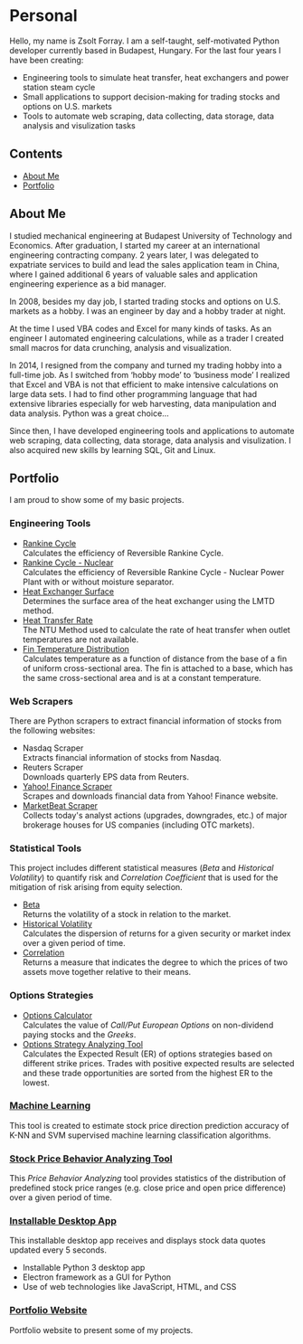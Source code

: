 # Personal
Hello, my name is Zsolt Forray.
I am a self-taught, self-motivated Python developer currently based in Budapest, Hungary. For the last four years I have been creating:

* Engineering tools to simulate heat transfer, heat exchangers and power station steam cycle
* Small applications to support decision-making for trading stocks and options on U.S. markets
* Tools to automate web scraping, data collecting, data storage, data analysis and visulization tasks

## Contents
* [About Me](#about-me)
* [Portfolio](#portfolio)

## About Me
I studied mechanical engineering at Budapest University of Technology and Economics. After graduation, I started my career at an international engineering contracting company. 2 years later, I was delegated to expatriate services to build and lead the sales application team in China, where I gained additional 6 years of valuable sales and application engineering experience as a bid manager.

In 2008, besides my day job, I started trading stocks and options on U.S. markets as a hobby. I was an engineer by day and a hobby trader at night.

At the time I used VBA codes and Excel for many kinds of tasks. As an engineer I automated engineering calculations, while as a trader I created small macros for data crunching, analysis and visualization.

In 2014, I resigned from the company and turned my trading hobby into a full-time job. As I switched from ‘hobby mode’ to ‘business mode’ I realized that Excel and VBA is not that efficient to make intensive calculations on large data sets. I had to find other programming language that had extensive libraries especially for web harvesting, data manipulation and data analysis. Python was a great choice…

Since then, I have developed engineering tools and applications to automate web scraping, data collecting, data storage, data analysis and visulization. I also acquired new skills by learning SQL, Git and Linux.

## Portfolio
I am proud to show some of my basic projects.

### Engineering Tools
* [Rankine Cycle](https://github.com/Zsolt-Forray/rankine)  
Calculates the efficiency of Reversible Rankine Cycle.
* [Rankine Cycle - Nuclear](https://github.com/Zsolt-Forray/rankine-nuclear)  
Calculates the efficiency of Reversible Rankine Cycle - Nuclear Power Plant with or without moisture separator.
* [Heat Exchanger Surface](https://github.com/Zsolt-Forray/lmtd-method)  
Determines the surface area of the heat exchanger using the LMTD method.
* [Heat Transfer Rate](https://github.com/Zsolt-Forray/ntu-method)  
The NTU Method used to calculate the rate of heat transfer when outlet temperatures are not available.
* [Fin Temperature Distribution](https://github.com/Zsolt-Forray/fin-temperature-distribution)  
Calculates temperature as a function of distance from the base of a fin of uniform cross-sectional area. The fin is attached to a base, which has the same cross-sectional area and is at a constant temperature.

### Web Scrapers
There are Python scrapers to extract financial information of stocks from the following websites:

* Nasdaq Scraper  
Extracts financial information of stocks from Nasdaq.
* Reuters Scraper  
Downloads quarterly EPS data from Reuters.
* [Yahoo! Finance Scraper](https://github.com/Zsolt-Forray/yahoo-finance-scraper)  
Scrapes and downloads financial data from Yahoo! Finance website.
* [MarketBeat Scraper](https://github.com/Zsolt-Forray/marketbeat-scraper)  
Collects today's analyst actions (upgrades, downgrades, etc.) of major brokerage houses for US companies (including OTC markets).

### Statistical Tools
This project includes different statistical measures (*Beta* and *Historical Volatility*) to quantify risk and *Correlation Coefficient* that is used for the mitigation of risk arising from equity selection.

* [Beta](https://github.com/Zsolt-Forray/statistical-tools/blob/master/beta_calculator.py)  
Returns the volatility of a stock in relation to the market.
* [Historical Volatility](https://github.com/Zsolt-Forray/statistical-tools/blob/master/historical_volatility_calculator.py)  
Calculates the dispersion of returns for a given security or market index over a given period of time.
* [Correlation](https://github.com/Zsolt-Forray/statistical-tools/blob/master/correlation_calculator.py)  
Returns a measure that indicates the degree to which the prices of two assets move together relative to their means.

### Options Strategies
* [Options Calculator](https://github.com/Zsolt-Forray/options-calculator)  
Calculates the value of *Call/Put European Options* on non-dividend paying stocks and the *Greeks*.
* [Options Strategy Analyzing Tool](https://github.com/Zsolt-Forray/options-strategies)  
Calculates the Expected Result (ER) of options strategies based on different strike prices. Trades with positive expected results are selected and these trade opportunities are sorted from the highest ER to the lowest.

### [Machine Learning](https://github.com/Zsolt-Forray/machine-learning)
This tool is created to estimate stock price direction prediction accuracy of K-NN and SVM supervised machine learning classification algorithms.

### [Stock Price Behavior Analyzing Tool](https://github.com/Zsolt-Forray/stock-price-behavior)
This *Price Behavior Analyzing* tool provides statistics of the distribution of predefined stock price ranges (e.g. close price and open price difference) over a given period of time.

### [Installable Desktop App](https://github.com/Zsolt-Forray/rt-data-viewer)
This installable desktop app receives and displays stock data quotes updated every 5 seconds.

* Installable Python 3 desktop app
* Electron framework as a GUI for Python
* Use of web technologies like JavaScript, HTML, and CSS

### [Portfolio Website](https://www.zsoltforray.com/)
Portfolio website to present some of my projects.
